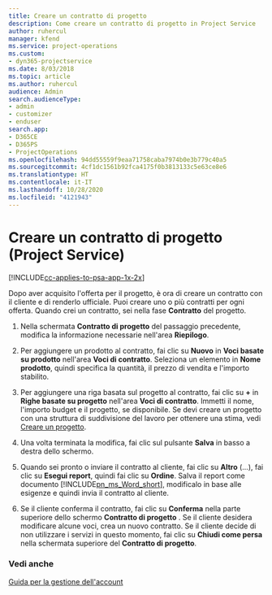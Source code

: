 ```yaml
---
title: Creare un contratto di progetto
description: Come creare un contratto di progetto in Project Service
author: ruhercul
manager: kfend
ms.service: project-operations
ms.custom:
- dyn365-projectservice
ms.date: 8/03/2018
ms.topic: article
ms.author: ruhercul
audience: Admin
search.audienceType:
- admin
- customizer
- enduser
search.app:
- D365CE
- D365PS
- ProjectOperations
ms.openlocfilehash: 94dd55559f9eaa71758caba7974b0e3b779c40a5
ms.sourcegitcommit: 4cf1dc1561b92fca4175f0b3813133c5e63ce8e6
ms.translationtype: HT
ms.contentlocale: it-IT
ms.lasthandoff: 10/28/2020
ms.locfileid: "4121943"
---
```

# <a name="create-a-project-contract-project-service"></a>Creare un contratto di progetto (Project Service)

[!INCLUDE[cc-applies-to-psa-app-1x-2x](../includes/cc-applies-to-psa-app-1x-2x.md)]

Dopo aver acquisito l'offerta per il progetto, è ora di creare un contratto con il cliente e di renderlo ufficiale. Puoi creare uno o più contratti per ogni offerta. Quando crei un contratto, sei nella fase **Contratto** del progetto.  
  
1. Nella schermata **Contratto di progetto** del passaggio precedente, modifica la informazione necessarie nell'area **Riepilogo**.  
  
2. Per aggiungere un prodotto al contratto, fai clic su **Nuovo** in **Voci basate su prodotto** nell'area **Voci di contratto**. Seleziona un elemento in **Nome prodotto**, quindi specifica la quantità, il prezzo di vendita e l'importo stabilito.  
  
3. Per aggiungere una riga basata sul progetto al contratto, fai clic su **+** in **Righe basate su progetto** nell'area **Voci di contratto**. Immetti il nome, l'importo budget e il progetto, se disponibile. Se devi creare un progetto con una struttura di suddivisione del lavoro per ottenere una stima, vedi [Creare un progetto](../psa/create-project.md).  
  
4. Una volta terminata la modifica, fai clic sul pulsante **Salva** in basso a destra dello schermo.  
  
5. Quando sei pronto o inviare il contratto al cliente, fai clic su **Altro** (...), fai clic su **Esegui report**, quindi fai clic su **Ordine**. Salva il report come documento [!INCLUDE[pn_ms_Word_short](../includes/pn-ms-word-short.md)], modificalo in base alle esigenze e quindi invia il contratto al cliente.  
  
6. Se il cliente conferma il contratto, fai clic su **Conferma** nella parte superiore dello schermo **Contratto di progetto** . Se il cliente desidera modificare alcune voci, crea un nuovo contratto. Se il cliente decide di non utilizzare i servizi in questo momento, fai clic su **Chiudi come persa** nella schermata superiore del **Contratto di progetto**.  
  
### <a name="see-also"></a>Vedi anche  
 [Guida per la gestione dell'account](../psa/account-manager-guide.md)
